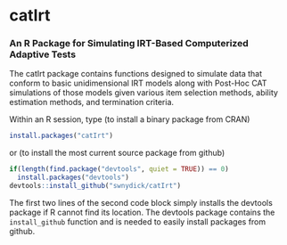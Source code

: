 # catIrt
### An R Package for Simulating IRT-Based Computerized Adaptive Tests

The catIrt package contains functions designed to simulate data that conform to basic unidimensional IRT models along with Post-Hoc CAT simulations of those models given various item selection methods, ability estimation methods, and termination criteria.

Within an R session, type (to install a binary package from CRAN)

```R
install.packages("catIrt")
```

or (to install the most current source package from github)

```R
if(length(find.package("devtools", quiet = TRUE)) == 0)
  install.packages("devtools")
devtools::install_github("swnydick/catIrt")
```

The first two lines of the second code block simply installs the devtools package if R cannot find its location. The devtools package contains the `install_github` function and is needed to easily install packages from github.

